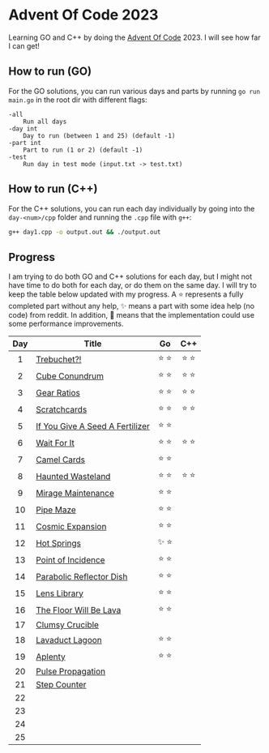# Advent Of Code 2023

Learning GO and C++ by doing the [Advent Of Code](https://adventofcode.com/2023/about) 2023. I will see how far I can get!

## How to run (GO)

For the GO solutions, you can run various days and parts by running `go run main.go` in the root dir with different flags:

```
-all
    Run all days
-day int
    Day to run (between 1 and 25) (default -1)
-part int
    Part to run (1 or 2) (default -1)
-test
    Run day in test mode (input.txt -> test.txt)
```

## How to run (C++)

For the C++ solutions, you can run each day individually by going into the `day-<num>/cpp` folder and running the `.cpp` file with `g++`:

```bash
g++ day1.cpp -o output.out && ./output.out
```

## Progress

I am trying to do both GO and C++ solutions for each day, but I might not have time to do both for each day, or do them on the same day. I will try to keep the table below updated with my progress. A ⭐️ represents a fully completed part without any help, ✨ means a part with some idea help (no code) from reddit. In addition, 🌟 means that the implementation could use some performance improvements.

| Day | Title                                                                  |   Go    |   C++   |
| :-: | ---------------------------------------------------------------------- | :-----: | :-----: |
|  1  | [Trebuchet?!](https://adventofcode.com/2023/day/1)                     | ⭐️ ⭐️ | ⭐️ ⭐️ |
|  2  | [Cube Conundrum](https://adventofcode.com/2023/day/2)                  | ⭐️ ⭐️ | ⭐️ ⭐️ |
|  3  | [Gear Ratios](https://adventofcode.com/2023/day/3)                     | ⭐️ ⭐️ | ⭐️ ⭐️ |
|  4  | [Scratchcards](https://adventofcode.com/2023/day/4)                    | ⭐️ ⭐️ | ⭐️ ⭐️ |
|  5  | [If You Give A Seed A Fertilizer](https://adventofcode.com/2023/day/5) | ⭐️ ⭐️ |         |
|  6  | [Wait For It](https://adventofcode.com/2023/day/6)                     | ⭐️ ⭐️ | ⭐️ ⭐️ |
|  7  | [Camel Cards](https://adventofcode.com/2023/day/7)                     | ⭐️ ⭐️ |         |
|  8  | [Haunted Wasteland](https://adventofcode.com/2023/day/8)               | ⭐️ ⭐️ | ⭐️ ⭐️ |
|  9  | [Mirage Maintenance](https://adventofcode.com/2023/day/9)              | ⭐️ ⭐️ |         |
| 10  | [Pipe Maze](https://adventofcode.com/2023/day/10)                      | ⭐️ ⭐️ |         |
| 11  | [Cosmic Expansion](https://www.youtube.com/watch?v=qNEeGCxVewc)        | ⭐️ ⭐️ |         |
| 12  | [Hot Springs](https://adventofcode.com/2023/day/12)                    | ✨ ⭐️  |         |
| 13  | [Point of Incidence](https://adventofcode.com/2023/day/13)             | ⭐️ ⭐️ |         |
| 14  | [Parabolic Reflector Dish](https://adventofcode.com/2023/day/14)       | ⭐️ ⭐️ |         |
| 15  | [Lens Library](https://adventofcode.com/2023/day/15)                   | ⭐️ ⭐️ |         |
| 16  | [The Floor Will Be Lava](https://adventofcode.com/2023/day/16)         | ⭐️ ⭐️ |         |
| 17  | [Clumsy Crucible](https://adventofcode.com/2023/day/17)                |         |         |
| 18  | [Lavaduct Lagoon](https://adventofcode.com/2023/day/18)                | ⭐️ ⭐️ |         |
| 19  | [Aplenty](https://adventofcode.com/2023/day/19)                        | ⭐️ ⭐️ |         |
| 20  | [Pulse Propagation](https://adventofcode.com/2023/day/20)              |         |         |
| 21  | [Step Counter](https://adventofcode.com/2023/day/21)                   |         |         |
| 22  |                                                                        |         |         |
| 23  |                                                                        |         |         |
| 24  |                                                                        |         |         |
| 25  |                                                                        |         |         |
